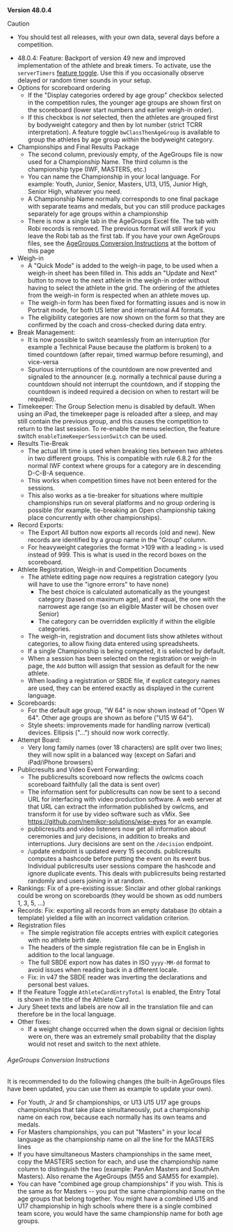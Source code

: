 **Version 48.0.4**

> [!CAUTION]
>
> - You should test all releases, with your own data, several days before a competition.

- 48.0.4: Feature: Backport of version 49  new and improved implementation of the athlete and break timers.  To activate, use the `serverTimers` [feature toggle](https://owlcms.github.io/owlcms4/#/FeatureToggles).  Use this if you occasionally observe delayed or random timer sounds in your setup.
- Options for scoreboard ordering
  - If the "Display categories ordered by age group" checkbox selected in the competition rules, the younger age groups are shown first on the scoreboard (lower start numbers and earlier weigh-in order).
  - If this checkbox is *not* selected, then the athletes are grouped first by bodyweight category and then by lot number (strict TCRR interpretation).  A feature toggle `bwClassThenAgeGroup` is available to group the athletes by age group *within* the bodyweight category.
- Championships and Final Results Package
  - The second column, previously empty, of the AgeGroups file is now used for a Championship Name. The third column is the championship type (IWF, MASTERS, etc.) 
  - You can name the Championship in your local language. For example: Youth, Junior, Senior, Masters, U13, U15, Junior High, Senior High, whatever you need.
  - A Championship Name normally corresponds to one final package with separate teams and medals, but you can still produce packages separately for age groups within a championship
  - There is now a single tab in the AgeGroups Excel file.  The tab with Robi records is removed.  The previous format will still work if you leave the Robi tab as the first tab.  If you have your own AgeGroups files, see the [AgeGroups Conversion Instructions](#agegroups-conversion-instructions) at the bottom of this page
- Weigh-in 
  - A "Quick Mode" is added to the weigh-in page, to be used when a weigh-in sheet has been filled in.  This adds an "Update and Next" button to move to the next athlete in the weigh-in order without having to select the athlete in the grid. The ordering of the athletes from the weigh-in form is respected when an athlete moves up.
  - The weigh-in form has been fixed for formatting issues and is now in Portrait mode, for both US letter and international A4 formats.
  - The eligibility categories are now shown on the form so that they are confirmed by the coach and cross-checked during data entry.
- Break Management:
  - It is now possible to switch seamlessly from an interruption (for example a Technical Pause because the platform is broken) to a timed countdown (after repair, timed warmup before resuming), and vice-versa
  - Spurious interruptions of the countdown are now prevented and signaled to the announcer (e.g. normally a technical pause during a countdown should not interrupt the countdown, and if stopping the countdown is indeed required a decision on when to restart will be required).
- Timekeeper: The Group Selection menu is disabled by default.  When using an iPad, the timekeeper page is reloaded after a sleep, and may still contain the previous group, and this causes the competition to return to the last session.  To re-enable the menu selection, the feature switch `enableTimeKeeperSessionSwitch` can be used.
- Results Tie-Break
  - The actual lift time is used when breaking ties between two athletes in two different groups. This is compatible with rule 6.8.2 for the normal IWF context where groups for a category are in descending D-C-B-A sequence. 
  - This works when competition times have not been entered for the sessions.  
  - This also works as a tie-breaker for situations where multiple championships run on several platforms and no group ordering is possible (for example, tie-breaking an Open championship taking place concurrently with other championships).
- Record Exports:
  - The Export All button now exports all records (old and new).  New records are identified by a group name in the "Group" column.
  - For heavyweight categories the format >109 with a leading `>` is used instead of 999.  This is what is used in the record boxes on the scoreboard. 
- Athlete Registration, Weigh-in and Competition Documents
  - The athlete editing page now requires a registration category (you will have to use the "ignore errors" to have none)
    - The best choice is calculated automatically as the youngest category (based on maximum age), and if equal, the one with the narrowest age range (so an eligible Master will be chosen over Senior)
    - The category can be overridden explicitly if within the eligible categories.
  - The weigh-in, registration and document lists show athletes without categories, to allow fixing data entered using spreadsheets.
  - If a single Championship is being competed, it is selected by default.
  - When a session has been selected on the registration or weigh-in page, the `Add` button will assign that session as default for the new athlete.
  - When loading a registration or SBDE file, if explicit category names are used, they can be entered exactly as displayed in the current language.
- Scoreboards:
  - For the default age group, "W 64" is now shown instead of "Open W 64".  Other age groups are shown as before ("U15 W 64").
  - Style sheets: improvements made for handling narrow (vertical) devices.  Ellipsis ("...") should now work correctly.
- Attempt Board:
  - Very long family names (over 18 characters) are split over two lines; they will now split in a balanced way (except on Safari and iPad/iPhone browsers)
- Publicresults and Video Event Forwarding:
  - The publicresults scoreboard now reflects the owlcms coach scoreboard faithfully (all the data is sent over)
  - The information sent for publicresults can now be sent to a second URL for interfacing with video production software. A web server at that URL can extract the information published by owlcms, and transform it for use by video software such as vMix.  See https://github.com/nemikor-solutions/wise-eyes for an example.
  - publicresults and video listeners now get all information about ceremonies and jury decisions, in addition to breaks and interruptions.  Jury decisions are sent on the `/decision` endpoint.
  - /update endpoint is updated every 15 seconds.  publicresults computes a hashcode before putting the event on its event bus. Individual publicresults user sessions compare the hashcode and ignore duplicate events.  This deals with publicresults being restarted randomly and users joining in at random.
- Rankings: Fix of a pre-existing issue: Sinclair and other global rankings could be wrong on scoreboards (they would be shown as odd numbers 1, 3, 5, ...)
- Records: Fix: exporting all records from an empty database (to obtain a template) yielded a file with an incorrect validation criterion.
- Registration files
  - The simple registration file accepts entries with explicit categories with no athlete birth date.
  - The headers of the simple registration file can be in English in addition to the local language.
  - The full SBDE export now has dates in ISO `yyyy-MM-dd` format to avoid issues when reading back in a different locale.
  - Fix: in v47 the SBDE reader was inverting the declarations and personal best values.
- If the Feature Toggle `AthleteCardEntryTotal` is enabled, the Entry Total is shown in the title of the Athlete Card.
- Jury Sheet texts and labels are now all in the translation file and can therefore be in the local language.
- Other fixes:
  - If a weight change occurred when the down signal or decision lights were on, there was an extremely small probability that the display would not reset and switch to the next athlete.

###### AgeGroups Conversion Instructions

It is recommended to do the following changes (the built-in AgeGroups files have been updated, you can use them as example to update your own).
- For Youth, Jr and Sr championships, or U13 U15 U17 age groups championships that take place simultaneously, put a championship name on each row, because each normally has its own teams and medals.
- For Masters championships, you can put "Masters" in your local language as the championship name on all the line for the MASTERS  lines
- If you have simultaneous Masters championships in the same meet, copy the MASTERS section for each, and use the championship name column to distinguish the two (example: PanAm Masters and SouthAm Masters).  Also rename the AgeGroups (M55 and SAM55 for example).
- You can have "combined age group championships" if you wish.  This is the same as for Masters -- you put the same championship name on the age groups that belong together.  You might have a combined U15 and U17 championship in high schools where there is a single combined team score, you would have the same championship name for both age groups.
